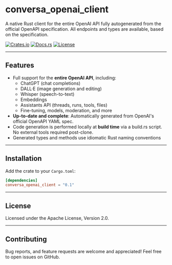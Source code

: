 # conversa_openai_client

A native Rust client for the entire OpenAI API fully autogenerated from the official OpenAPI specification. All endpoints and types are available, based on the specification.

[![Crates.io](https://img.shields.io/crates/v/conversa_openai_client.svg)](https://crates.io/crates/conversa_openai_client)
[![Docs.rs](https://docs.rs/conversa_openai_client/badge.svg)](https://docs.rs/conversa_openai_client)
[![License](https://img.shields.io/crates/l/conversa_openai_client.svg)](./LICENSE)

---

## Features

- Full support for the **entire OpenAI API**, including:
  - ChatGPT (chat completions)
  - DALL·E (image generation and editing)
  - Whisper (speech-to-text)
  - Embeddings
  - Assistants API (threads, runs, tools, files)
  - Fine-tuning, models, moderation, and more
- **Up-to-date and complete**: Automatically generated from OpenAI's official OpenAPI YAML spec.
- Code generation is performed locally at **build time** via a build.rs script. No external tools required post-clone.
- Generated types and methods use idiomatic Rust naming conventions

---

## Installation

Add the crate to your `Cargo.toml`:

```toml
[dependencies]
conversa_openai_client = "0.1"
```

---

## License

Licensed under the Apache License, Version 2.0.

---

## Contributing

Bug reports, and feature requests are welcome and appreciated!
Feel free to open issues on GitHub.